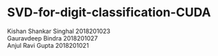 # SVD-for-digit-classification-CUDA
Kishan Shankar Singhal 2018201023  <br>
Gauravdeep Bindra 2018201027 <br>
Anjul Ravi Gupta 2018201021 <br>
<br>


